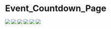 # Event_Countdown_Page

![](https://pbs.twimg.com/media/FfNW_mUXoAEsodw?format=jpg&name=large)
![](https://pbs.twimg.com/media/FfNW9jmXEAI2Hax?format=jpg&name=large)
![](https://pbs.twimg.com/media/FfMlyyKXwAAuJKO?format=jpg&name=large)
![](https://pbs.twimg.com/media/FfLjKkbacAAUDj0?format=jpg&name=large)
![](https://pbs.twimg.com/media/FfLhDGqXkAAk9vk?format=png&name=small)
![](https://pbs.twimg.com/media/FfLff-JWQAA_mpS?format=jpg&name=large)
